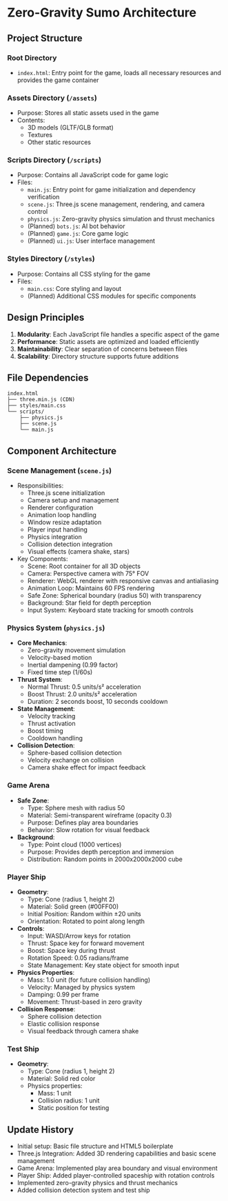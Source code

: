 # Zero-Gravity Sumo Architecture

## Project Structure

### Root Directory
- `index.html`: Entry point for the game, loads all necessary resources and provides the game container

### Assets Directory (`/assets`)
- Purpose: Stores all static assets used in the game
- Contents:
  - 3D models (GLTF/GLB format)
  - Textures
  - Other static resources

### Scripts Directory (`/scripts`)
- Purpose: Contains all JavaScript code for game logic
- Files:
  - `main.js`: Entry point for game initialization and dependency verification
  - `scene.js`: Three.js scene management, rendering, and camera control
  - `physics.js`: Zero-gravity physics simulation and thrust mechanics
  - (Planned) `bots.js`: AI bot behavior
  - (Planned) `game.js`: Core game logic
  - (Planned) `ui.js`: User interface management

### Styles Directory (`/styles`)
- Purpose: Contains all CSS styling for the game
- Files:
  - `main.css`: Core styling and layout
  - (Planned) Additional CSS modules for specific components

## Design Principles
1. **Modularity**: Each JavaScript file handles a specific aspect of the game
2. **Performance**: Static assets are optimized and loaded efficiently
3. **Maintainability**: Clear separation of concerns between files
4. **Scalability**: Directory structure supports future additions

## File Dependencies
```
index.html
├── three.min.js (CDN)
├── styles/main.css
└── scripts/
    ├── physics.js
    ├── scene.js
    └── main.js
```

## Component Architecture
### Scene Management (`scene.js`)
- Responsibilities:
  - Three.js scene initialization
  - Camera setup and management
  - Renderer configuration
  - Animation loop handling
  - Window resize adaptation
  - Player input handling
  - Physics integration
  - Collision detection integration
  - Visual effects (camera shake, stars)
- Key Components:
  - Scene: Root container for all 3D objects
  - Camera: Perspective camera with 75° FOV
  - Renderer: WebGL renderer with responsive canvas and antialiasing
  - Animation Loop: Maintains 60 FPS rendering
  - Safe Zone: Spherical boundary (radius 50) with transparency
  - Background: Star field for depth perception
  - Input System: Keyboard state tracking for smooth controls

### Physics System (`physics.js`)
- **Core Mechanics**:
  - Zero-gravity movement simulation
  - Velocity-based motion
  - Inertial dampening (0.99 factor)
  - Fixed time step (1/60s)
- **Thrust System**:
  - Normal Thrust: 0.5 units/s² acceleration
  - Boost Thrust: 2.0 units/s² acceleration
  - Duration: 2 seconds boost, 10 seconds cooldown
- **State Management**:
  - Velocity tracking
  - Thrust activation
  - Boost timing
  - Cooldown handling
- **Collision Detection**:
  - Sphere-based collision detection
  - Velocity exchange on collision
  - Camera shake effect for impact feedback

### Game Arena
- **Safe Zone**:
  - Type: Sphere mesh with radius 50
  - Material: Semi-transparent wireframe (opacity 0.3)
  - Purpose: Defines play area boundaries
  - Behavior: Slow rotation for visual feedback
- **Background**:
  - Type: Point cloud (1000 vertices)
  - Purpose: Provides depth perception and immersion
  - Distribution: Random points in 2000x2000x2000 cube

### Player Ship
- **Geometry**:
  - Type: Cone (radius 1, height 2)
  - Material: Solid green (#00FF00)
  - Initial Position: Random within ±20 units
  - Orientation: Rotated to point along length
- **Controls**:
  - Input: WASD/Arrow keys for rotation
  - Thrust: Space key for forward movement
  - Boost: Space key during thrust
  - Rotation Speed: 0.05 radians/frame
  - State Management: Key state object for smooth input
- **Physics Properties**:
  - Mass: 1.0 unit (for future collision handling)
  - Velocity: Managed by physics system
  - Damping: 0.99 per frame
  - Movement: Thrust-based in zero gravity
- **Collision Response**:
  - Sphere collision detection
  - Elastic collision response
  - Visual feedback through camera shake

### Test Ship
- **Geometry**:
  - Type: Cone (radius 1, height 2)
  - Material: Solid red color
  - Physics properties:
    - Mass: 1 unit
    - Collision radius: 1 unit
    - Static position for testing

## Update History
- Initial setup: Basic file structure and HTML5 boilerplate
- Three.js Integration: Added 3D rendering capabilities and basic scene management
- Game Arena: Implemented play area boundary and visual environment
- Player Ship: Added player-controlled spaceship with rotation controls
- Implemented zero-gravity physics and thrust mechanics
- Added collision detection system and test ship
